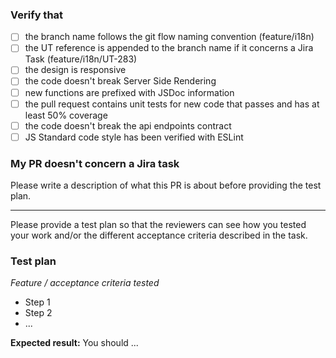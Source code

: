 ### Verify that
- [ ] the branch name follows the git flow naming convention (feature/i18n)
- [ ] the UT reference is appended to the branch name if it concerns a Jira Task (feature/i18n/UT-283)
- [ ] the design is responsive
- [ ] the code doesn't break Server Side Rendering
- [ ] new functions are prefixed with JSDoc information
- [ ] the pull request contains unit tests for new code that passes and has at least 50% coverage
- [ ] the code doesn't break the api endpoints contract
- [ ] JS Standard code style has been verified with ESLint

### My PR doesn't concern a Jira task
Please write a description of what this PR is about before providing the test plan.

---

Please provide a test plan so that the reviewers can see how you tested your work and/or the different acceptance criteria described in the task.

### **Test plan**

_Feature / acceptance criteria tested_

* Step 1
* Step 2
* ...

**Expected result:** You should ...